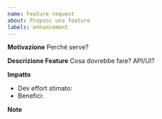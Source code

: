 ```yaml
---
name: Feature request
about: Proponi una feature
labels: enhancement
---
```


**Motivazione**
Perché serve?

**Descrizione Feature**
Cosa dovrebbe fare? API/UI?

**Impatto**
- Dev effort stimato:
- Benefici:

**Note**
